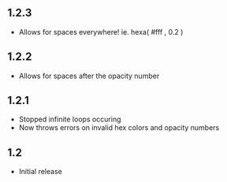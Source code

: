 ## 1.2.3
* Allows for spaces everywhere! ie. hexa(  #fff  ,  0.2  )

## 1.2.2
* Allows for spaces after the opacity number

## 1.2.1
* Stopped infinite loops occuring
* Now throws errors on invalid hex colors and opacity numbers

## 1.2
* Initial release
